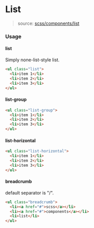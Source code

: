 # List
> source: [scss/components/list](../../src/scss/components/_list.scss)

### Usage
#### list
Simply none-list-style list.
```html
<ul class="list">
  <li>item 1</li>
  <li>item 2</li>
  <li>item 3</li>
</ul>
```

#### list-group
```html
<ul class="list-group">
  <li>item 1</li>
  <li>item 2</li>
  <li>item 3</li>
</ul>
```

#### list-horizontal
```html
<ul class="list-horizontal">
  <li>item 1</li>
  <li>item 2</li>
  <li>item 3</li>
</ul>
```

#### breadcrumb
default separator is "/".
```html
<ul class="breadcrumb">
  <li><a href="#">scss</a></li>
  <li><a href="#">components</a></li>
  <li>list</li>
</ul>
```
